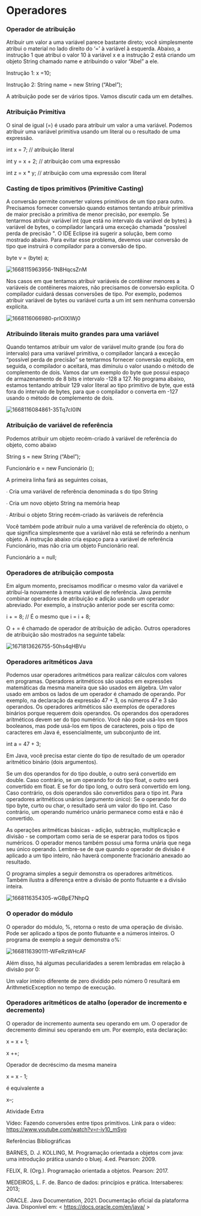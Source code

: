 # Operadores

### Operador de atribuição

Atribuir um valor a uma variável parece bastante direto; você simplesmente atribui o material no lado  direito do ‘=’ à variável à esquerda. Abaixo, a instrução 1 que atribui o valor 10 à variável x e a instrução 2 está  criando um objeto String chamado name e atribuindo o valor “Abel” a ele.

Instrução 1: x =10;

Instrução 2: String name = new String (“Abel”);

A atribuição pode ser de vários tipos. Vamos discutir cada um em detalhes.


### Atribuição Primitiva

O sinal de igual (=) é usado para atribuir um valor a uma variável. Podemos atribuir uma variável  primitiva usando um literal ou o resultado de uma expressão.

int x = 7; // atribuição literal

int y = x + 2; // atribuição com uma expressão

int z = x * y; // atribuição com uma expressão com literal


### Casting de tipos primitivos (Primitive Casting)

A conversão permite converter valores primitivos de um tipo para outro. Precisamos fornecer  conversão quando estamos tentando atribuir primitiva de maior precisão a primitiva de menor precisão, por  exemplo. Se tentarmos atribuir variável int (que está no intervalo da variável de bytes) à variável de bytes, o  compilador lançará uma exceção chamada "possível perda de precisão ". O IDE Eclipse irá sugerir a solução,  bem como mostrado abaixo. Para evitar esse problema, devemos usar conversão de tipo que instruirá o  compilador para a conversão de tipo.

byte v = (byte) a;

![1668115963956-1N8HqcsZnM](https://github.com/user-attachments/assets/3f6743dc-91c4-4a69-98c9-f8f6848636c3)


​Nos casos em que tentamos atribuir variáveis de contêiner menores a variáveis de contêineres maiores,  não precisamos de conversão explícita. O compilador cuidará dessas conversões de tipo. Por exemplo, podemos  atribuir variável de bytes ou variável curta a um int sem nenhuma conversão explícita.

![1668116066980-prlOlXIWj0](https://github.com/user-attachments/assets/f5685610-f5d6-42bc-bdd2-d0df98b222b1)


### Atribuindo literais muito grandes para uma variável

Quando tentamos atribuir um valor de variável muito grande (ou fora do intervalo) para uma variável  primitiva, o compilador lançará a exceção “possível perda de precisão” se tentarmos fornecer conversão  explícita, em seguida, o compilador o aceitará, mas diminuiu o valor usando o método de complemento de  dois. Vamos dar um exemplo do byte que possui espaço de armazenamento de 8 bits e intervalo -128 a 127. No programa abaixo, estamos tentando atribuir 129 valor literal ao tipo primitivo de byte, que está fora do intervalo  de bytes, para que o compilador o converta em -127 usando o método de complemento de dois.

![1668116084861-35Tq7cI0IN](https://github.com/user-attachments/assets/69904c77-2a7c-489f-9a32-1e1bfeb88739)


### Atribuição de variável de referência

Podemos atribuir um objeto recém-criado à variável de referência do objeto, como abaixo

String s = new String (“Abel”);

Funcionário e = new Funcionário ();

A primeira linha fará as seguintes coisas,

∙ Cria uma variável de referência denominada s do tipo String

∙ Cria um novo objeto String na memória heap

∙ Atribui o objeto String recém-criado às variáveis de referência

Você também pode atribuir nulo a uma variável de referência do objeto, o que significa simplesmente que a  variável não está se referindo a nenhum objeto. A instrução abaixo cria espaço para a variável de referência  Funcionário, mas não cria um objeto Funcionário real.

Funcionário a = null;


### Operadores de atribuição composta

Em algum momento, precisamos modificar o mesmo valor da variável e atribuí-la novamente à mesma  variável de referência. Java permite combinar operadores de atribuição e adição usando um operador  abreviado. Por exemplo, a instrução anterior pode ser escrita como:

i + = 8; // É o mesmo que i = i + 8;

O + = é chamado de operador de atribuição de adição. Outros operadores de atribuição são mostrados  na seguinte tabela:

![1671813626755-50hs4qHBVu](https://github.com/user-attachments/assets/771502aa-269f-4074-ab78-af6c85418d9c)


### Operadores aritméticos Java

Podemos usar operadores aritméticos para realizar cálculos com valores em programas. Operadores  aritméticos são usados em expressões matemáticas da mesma maneira que são usados em álgebra. Um valor  usado em ambos os lados de um operador é chamado de operando. Por exemplo, na declaração da  expressão 47 + 3, os números 47 e 3 são operandos. Os operadores aritméticos são exemplos de operadores  binários porque requerem dois operandos. Os operandos dos operadores aritméticos devem ser do tipo  numérico. Você não pode usá-los em tipos booleanos, mas pode usá-los em tipos de caracteres, pois o tipo de  caracteres em Java é, essencialmente, um subconjunto de int.

int a = 47 + 3;

Em Java, você precisa estar ciente do tipo de resultado de um operador aritmético binário (dois  argumentos).

Se um dos operandos for do tipo double, o outro será convertido em double. Caso contrário, se um operando for do tipo float, o outro será convertido em float. E se for do tipo long, o outro será convertido em long. Caso contrário, os dois operandos são convertidos para o tipo int. Para operadores aritméticos unários (argumento único):  Se o operando for do tipo byte, curto ou char, o resultado será um valor do tipo int. Caso contrário, um operando numérico unário permanece como está e não é convertido.

As operações aritméticas básicas - adição, subtração, multiplicação e divisão - se comportam como seria de  se esperar para todos os tipos numéricos. O operador menos também possui uma forma unária que nega seu único operando. Lembre-se de que quando o operador de divisão é aplicado a um tipo inteiro, não haverá  componente fracionário anexado ao resultado.

O programa simples a seguir demonstra os operadores aritméticos. Também ilustra a diferença entre a  divisão de ponto flutuante e a divisão inteira.

![1668116354305-wGBpE7NhpQ](https://github.com/user-attachments/assets/47759883-a7a8-412c-b623-76e7bdd79b94)


### O operador do módulo

O operador do módulo, %, retorna o resto de uma operação de divisão. Pode ser aplicado a tipos de  ponto flutuante e a números inteiros. O programa de exemplo a seguir demonstra o%: 

![1668116390111-WFeRzWHcAF](https://github.com/user-attachments/assets/a21dd105-585e-4725-812b-a6905d475d96)


Além disso, há algumas peculiaridades a serem lembradas em relação à divisão por 0:

Um valor inteiro diferente de zero dividido pelo número 0 resultará em ArithmeticException  no tempo de execução.


### Operadores aritméticos de atalho (operador de incremento e  decremento)

O operador de incremento aumenta seu operando em um. O operador de decremento diminui seu  operando em um. Por exemplo, esta declaração:

x = x + 1;

x ++;

Operador de decréscimo da mesma maneira

x = x - 1;

é equivalente a

x–;

 

 

 

Atividade Extra

 

Vídeo: Fazendo conversões entre tipos primitivos. Link para o vídeo: https://www.youtube.com/watch?v=r-iy10_mSyo

 

 

 

Referências Bibliográficas

 

BARNES, D. J. KOLLING, M. Programação orientada a objetos com java: uma introdução prática usando o bluej. 4.ed. Pearson: 2009.

FELIX, R. (Org.). Programação orientada a objetos. Pearson: 2017.

MEDEIROS, L. F. de. Banco de dados: princípios e prática. Intersaberes: 2013;

ORACLE. Java Documentation, 2021. Documentação oficial da plataforma Java. Disponível em: < https://docs.oracle.com/en/java/ >







